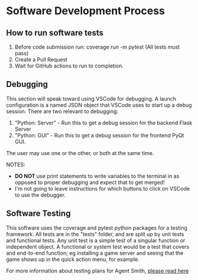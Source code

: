 # Software Development Process

## How to run software tests

1. Before code submission run: coverage run -m pytest  (All tests must pass)
2. Create a Pull Request
3. Wait for GitHub actions to run to completion.

## Debugging

This section will speak toward using VSCode for debugging.  A launch configuration is a named JSON object that VSCode
uses to start up a debug session.  There are two relevant to debugging:

1. "Python: Server" - Run this to get a debug session for the backend Flask Server
2. "Python: GUI" - Run this to get a debug session for the frontend PyQt GUI.

The user may use one or the other, or both at the same time.

NOTES:
   - **DO NOT** use print statements to write variables to the terminal in as opposed to proper debugging and expect
     that to get merged!
   - I'm not going to leave instructions for which buttons to click on VSCode to use the debugger.

## Software Testing

This software uses the coverage and pytest python packages for a testing framework.  All tests are in the "tests" folder,
and are split up by unit tests and functional tests.  Any unit test is a simple test of a singular function or independent
object.  A functional or system test would be a test that covers and end-to-end function; eg installing a game server and
seeing that the game shows up in the quick action menu, for example.

For more information about testing plans for Agent Smith, [please read here](../agent_smith/testing.md)
